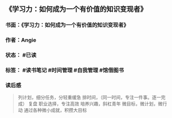 ## 《学习力：如何成为一个有价值的知识变现者》

### 书面：《学习力：如何成为一个有价值的知识变现者》
### 作者：Angie
### 状态： #已读
### 标签： #读书笔记 #时间管理 #自我管理  #馆借图书
### 读后感
> 列计划，细分任务，分轻重缓急
> 排时间，（同一时间，专注一件事。逐一完成）
> 复盘
> 职业选择，专注高效
> 培养兴趣，斜杠青年
> 微目标，微计划，微行动
> 通过各种微小成就，积攒大目标